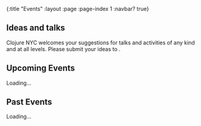 {:title "Events"
 :layout :page
 :page-index 1
 :navbar? true}

## Ideas and talks
Clojure NYC welcomes your suggestions for talks and activities of any kind and at all levels. Please submit your ideas to <a href="javascript:location='mailto:\u006f\u0072\u0067\u0040\u0063\u006c\u006f\u006a\u0075\u0072\u0065\u002e\u006e\u0079\u0063';void 0"><script type="text/javascript">document.write('\u006f\u0072\u0067\u0040\u0063\u006c\u006f\u006a\u0075\u0072\u0065\u002e\u006e\u0079\u0063')</script></a>.


## Upcoming Events
<div id="next-upcoming" class="loading">Loading...</div>

## Past Events
<div id="past" class="loading">Loading...</div>
